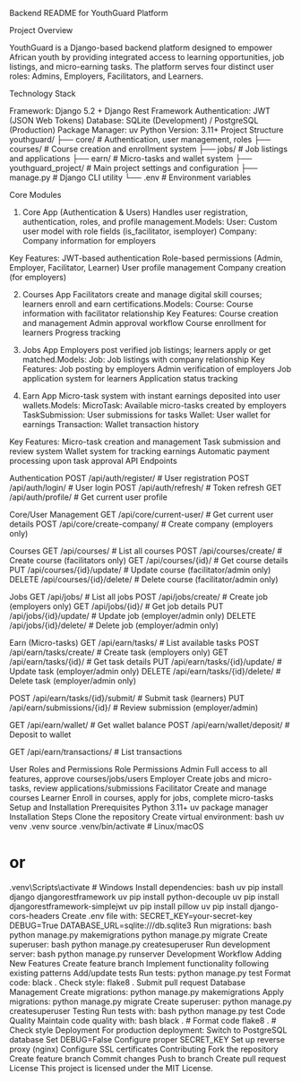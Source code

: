 Backend README for YouthGuard Platform

Project Overview

YouthGuard is a Django-based backend platform designed to empower African youth by providing integrated access to learning opportunities, job listings, and micro-earning tasks. The platform serves four distinct user roles: Admins, Employers, Facilitators, and Learners.

Technology Stack

Framework: Django 5.2 + Django Rest Framework
Authentication: JWT (JSON Web Tokens)
Database: SQLite (Development) / PostgreSQL (Production)
Package Manager: uv
Python Version: 3.11+
Project Structure
youthguard/
├── core/              # Authentication, user management, roles
├── courses/           # Course creation and enrollment system
├── jobs/              # Job listings and applications
├── earn/              # Micro-tasks and wallet system
├── youthguard_project/ # Main project settings and configuration
├── manage.py          # Django CLI utility
└── .env               # Environment variables

Core Modules

1. Core App (Authentication & Users)
Handles user registration, authentication, roles, and profile management.Models:
User: Custom user model with role fields (is_facilitator, isemployer)
Company: Company information for employers

Key Features:
JWT-based authentication
Role-based permissions (Admin, Employer, Facilitator, Learner)
User profile management
Company creation (for employers)

2. Courses App
Facilitators create and manage digital skill courses; learners enroll and earn certifications.Models:
Course: Course information with facilitator relationship
Key Features:
Course creation and management
Admin approval workflow
Course enrollment for learners
Progress tracking

3. Jobs App
Employers post verified job listings; learners apply or get matched.Models:
Job: Job listings with company relationship
Key Features:
Job posting by employers
Admin verification of employers
Job application system for learners
Application status tracking

4. Earn App
Micro-task system with instant earnings deposited into user wallets.Models:
MicroTask: Available micro-tasks created by employers
TaskSubmission: User submissions for tasks
Wallet: User wallet for earnings
Transaction: Wallet transaction history

Key Features:
Micro-task creation and management
Task submission and review system
Wallet system for tracking earnings
Automatic payment processing upon task approval
API Endpoints

Authentication
POST /api/auth/register/          # User registration
POST /api/auth/login/             # User login
POST /api/auth/refresh/           # Token refresh
GET  /api/auth/profile/           # Get current user profile

Core/User Management
GET  /api/core/current-user/      # Get current user details
POST /api/core/create-company/    # Create company (employers only)

Courses
GET  /api/courses/                # List all courses
POST /api/courses/create/         # Create course (facilitators only)
GET  /api/courses/{id}/           # Get course details
PUT  /api/courses/{id}/update/    # Update course (facilitator/admin only)
DELETE /api/courses/{id}/delete/  # Delete course (facilitator/admin only)

Jobs
GET  /api/jobs/                   # List all jobs
POST /api/jobs/create/            # Create job (employers only)
GET  /api/jobs/{id}/              # Get job details
PUT  /api/jobs/{id}/update/       # Update job (employer/admin only)
DELETE /api/jobs/{id}/delete/     # Delete job (employer/admin only)

Earn (Micro-tasks)
GET  /api/earn/tasks/             # List available tasks
POST /api/earn/tasks/create/      # Create task (employers only)
GET  /api/earn/tasks/{id}/        # Get task details
PUT  /api/earn/tasks/{id}/update/ # Update task (employer/admin only)
DELETE /api/earn/tasks/{id}/delete/ # Delete task (employer/admin only)

POST /api/earn/tasks/{id}/submit/ # Submit task (learners)
PUT  /api/earn/submissions/{id}/  # Review submission (employer/admin)

GET  /api/earn/wallet/            # Get wallet balance
POST /api/earn/wallet/deposit/    # Deposit to wallet

GET  /api/earn/transactions/      # List transactions

User Roles and Permissions
Role	Permissions
Admin	Full access to all features, approve courses/jobs/users
Employer	Create jobs and micro-tasks, review applications/submissions
Facilitator	Create and manage courses
Learner	Enroll in courses, apply for jobs, complete micro-tasks
Setup and Installation
Prerequisites
Python 3.11+
uv package manager
Installation Steps
Clone the repository
Create virtual environment:
bash
uv venv .venv
source .venv/bin/activate  # Linux/macOS
# or
.venv\Scripts\activate     # Windows
Install dependencies:
bash
uv pip install django djangorestframework
uv pip install python-decouple
uv pip install djangorestframework-simplejwt
uv pip install pillow
uv pip install django-cors-headers
Create .env file with:
SECRET_KEY=your-secret-key
DEBUG=True
DATABASE_URL=sqlite:///db.sqlite3
Run migrations:
bash
python manage.py makemigrations
python manage.py migrate
Create superuser:
bash
python manage.py createsuperuser
Run development server:
bash
python manage.py runserver
Development Workflow
Adding New Features
Create feature branch
Implement functionality following existing patterns
Add/update tests
Run tests: python manage.py test
Format code: black .
Check style: flake8 .
Submit pull request
Database Management
Create migrations: python manage.py makemigrations
Apply migrations: python manage.py migrate
Create superuser: python manage.py createsuperuser
Testing
Run tests with:
bash
python manage.py test
Code Quality
Maintain code quality with:
bash
black .          # Format code
flake8 .         # Check style
Deployment
For production deployment:
Switch to PostgreSQL database
Set DEBUG=False
Configure proper SECRET_KEY
Set up reverse proxy (nginx)
Configure SSL certificates
Contributing
Fork the repository
Create feature branch
Commit changes
Push to branch
Create pull request
License
This project is licensed under the MIT License.